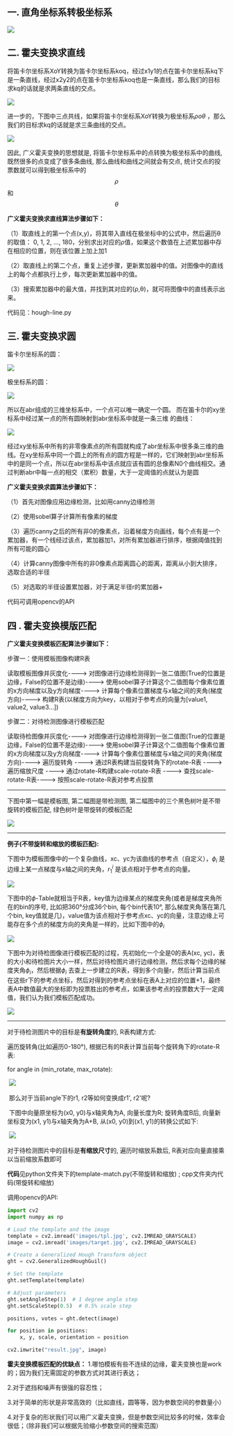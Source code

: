 ## 一. 直角坐标系转极坐标系

![](assets/cords.jpg)

## 二. 霍夫变换求直线

将笛卡尔坐标系XoY转换为笛卡尔坐标系koq，经过x1y1的点在笛卡尔坐标系kq下是一条直线，经过x2y2的点在笛卡尔坐标系koq也是一条直线，那么我们的目标求kq的话就是求两条直线的交点。

![](assets/line.jpg)

进一步的，下图中三点共线，如果将笛卡尔坐标系XoY转换为极坐标系$\rho o \theta$ ，那么我们的目标求kq的话就是求三条曲线的交点。

![](assets/line2.jpg)

因此, 广义霍夫变换的思想就是, 将笛卡尔坐标系中的点转换为极坐标系中的曲线, 既然很多的点变成了很多条曲线, 那么曲线和曲线之间就会有交点, 统计交点的投票数就可以得到极坐标系中的 $$\rho $$ 和 $$\theta$$ 

**广义霍夫变换求直线算法步骤如下：**

（1）取直线上的第一个点(x,y)，将其带入直线在极坐标中的公式中，然后遍历θ的取值： 0, 1, 2, ..., 180，分别求出对应的$\rho$值，如果这个数值在上述累加器中存在相应的位置，则在该位置上加上加1

（2）取直线上的第二个点，重复上述步骤，更新累加器中的值。对图像中的直线上的每个点都执行上步，每次更新累加器中的值。

（3）搜索累加器中的最大值，并找到其对应的(ρ,θ)，就可将图像中的直线表示出来。

代码见：hough-line.py

## 三. 霍夫变换求圆

笛卡尔坐标系的圆：

![](assets/circle1.jpg)

极坐标系的圆：

![](assets/circle2.jpg)

所以在abr组成的三维坐标系中，一个点可以唯一确定一个圆。
而在笛卡尔的xy坐标系中经过某一点的所有圆映射到abr坐标系中就是一条三维
的曲线：

![](assets/circle3.jpg)

经过xy坐标系中所有的非零像素点的所有圆就构成了abr坐标系中很多条三维的曲线。在xy坐标系中同一个圆上的所有点的圆方程是一样的，它们映射到abr坐标系中的是同一个点，所以在abr坐标系中该点就应该有圆的总像素N0个曲线相交。通过判断abr中每一点的相交（累积）数量，大于一定阈值的点就认为是圆

**广义霍夫变换求圆算法步骤如下：**

（1）首先对图像应用边缘检测，比如用canny边缘检测

（2）使用sobel算子计算所有像素的梯度

（3）遍历canny之后的所有非0的像素点，沿着梯度方向画线，每个点有是一个累加器，有一个线经过该点，累加器加1，对所有累加器进行排序，根据阈值找到所有可能的圆心

（4）计算canny图像中所有的非0像素点距离圆心的距离，距离从小到大排序，选取合适的半径

（5）对选取的半径设置累加器，对于满足半径r的累加器+

代码可调用opencv的API

## 四 . 霍夫变换模版匹配

**广义霍夫变换模板匹配算法步骤如下：**

步骤一：使用模板图像构建R表

读取模板图像并灰度化----> 对图像进行边缘检测得到一张二值图(True的位置是边缘，False的位置不是边缘)----> 使用sobel算子计算这个二值图每个像素位置的x方向梯度以及y方向梯度----> 计算每个像素位置梯度与x轴之间的夹角(梯度方向)---->  构建R表(以梯度方向为key，以相对于参考点的向量为[value1, value2, value3...])

步骤二：对待检测图像进行模板匹配

读取待检图像并灰度化----> 对图像进行边缘检测得到一张二值图(True的位置是边缘，False的位置不是边缘)----> 使用sobel算子计算这个二值图每个像素位置的x方向梯度以及y方向梯度----> 计算每个像素位置梯度与x轴之间的夹角(梯度方向)---->  遍历旋转角 ----> 通过R表构建当前旋转角下的rotate-R表 ----> 遍历缩放尺度 ----> 通过rotate-R构建scale-rotate-R表 ----> 查找scale-rotate-R表----> 按照scale-rotate-R表对参考点投票

------

下图中第一幅是模板图, 第二幅图是带检测图, 第二幅图中的三个黑色树叶是不带旋转的模板匹配, 绿色树叶是带旋转的模板匹配

![](assets/rotate.jpg)

------

**例子(不带旋转和缩放的模板匹配):**

下图中为模板图像中的一个复杂曲线，xc、yc为该曲线的参考点（自定义），$\phi_i$ 是边缘上某一点梯度与x轴之间的夹角，$r_1^i$ 是该点相对于参考点的向量。

![](assets/template1.jpg)

下图中的$\phi$-Table就相当于R表，key值为边缘某点的梯度夹角(或者是梯度夹角所在的bin的序号, 比如把360°分成36个bin, 每个bin代表10°, 那么梯度夹角落在第几个bin, key值就是几)，value值为该点相对于参考点xc、yc的向量，注意边缘上可能存在多个点的梯度方向的夹角是一样的，比如下图中的$\phi_i$

![](assets/template2.jpg)

下图中为对待检图像进行模板匹配的过程，先初始化一个全是0的表A(xc, yc)，表的大小和待检图片大小一样，然后对待检图片进行边缘检测，然后求每个边缘的梯度夹角$\phi_i$，然后根据$\phi_i$ 去查上一步建立的R表，得到多个向量r，然后计算当前点在这些r下的参考点坐标，然后对得到的参考点坐标在表A上对应的位置+1，最终表A中数值最大的坐标即为投票胜出的参考点，如果该参考点的投票数大于一定阈值，我们认为我们模板匹配成功。

![](assets/template3.jpg)

------

对于待检测图片中的目标是**有旋转角度**的, R表构建方式:

遍历旋转角(比如遍历0-180°), 根据已有的R表计算当前每个旋转角下的rotate-R表:

for angle in (min_rotate, max_rotate):

​	![](assets/rotate3.jpg)

​	那么对于当前angle下的r1, r2等如何变换成r1', r2'呢?

​	下图中向量原坐标为(x0, y0)与x轴夹角为A, 向量长度为R; 旋转角度B后, 向量新坐标变为(x1, y1)与x轴夹角为A+B, 从(x0, y0)到(x1, y1)的转换公式如下:

​	![](assets/rotate2.jpg)

对于待检测图片中的目标是**有缩放尺寸**的, 遍历时缩放系数后, R表对应向量直接乘以当前缩放系数即可

**代码**见python文件夹下的template-match.py(不带旋转和缩放)  ;  cpp文件夹内代码(带旋转和缩放)

调用opencv的API:

```python
import cv2
import numpy as np

# Load the template and the image
template = cv2.imread('images/tpl.jpg', cv2.IMREAD_GRAYSCALE)
image = cv2.imread('images/target.jpg', cv2.IMREAD_GRAYSCALE)

# Create a Generalized Hough Transform object
ght = cv2.GeneralizedHoughGuil()

# Set the template
ght.setTemplate(template)

# Adjust parameters
ght.setAngleStep(1)  # 1 degree angle step
ght.setScaleStep(0.5)  # 0.5% scale step

positions, votes = ght.detect(image)

for position in positions:
    x, y, scale, orientation = position

cv2.imwrite("result.jpg", image)
```



**霍夫变换模板匹配的优缺点：**
1.哪怕模板有些不连续的边缘，霍夫变换也是work的；因为我们无需固定的参数方式对其进行表达；

2.对于遮挡和噪声有很强的容忍性；

3.对于简单的形状是非常高效的（比如直线，圆等等，因为参数空间的参数量小）

4.对于复杂的形状我们可以用广义霍夫变换，但是参数空间比较多的时候，效率会很低；（除非我们可以根据先验缩小参数空间的搜索范围）